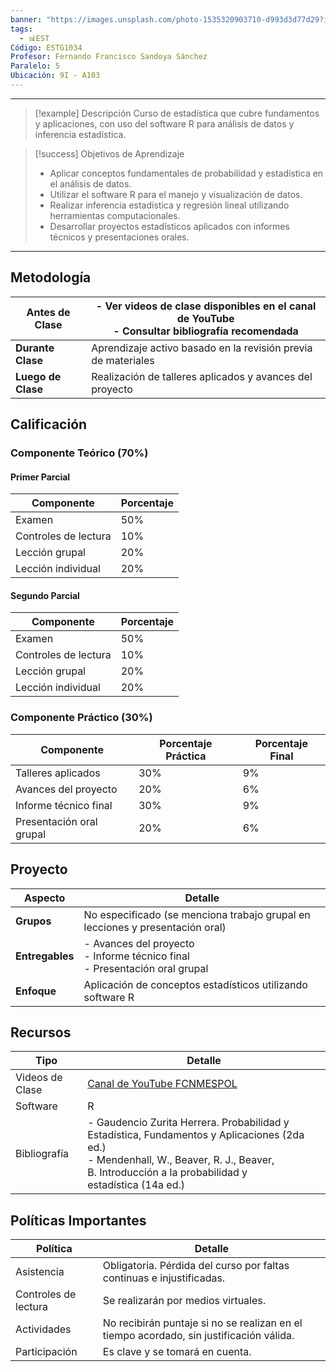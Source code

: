 ```yaml
---
banner: "https://images.unsplash.com/photo-1535320903710-d993d3d77d29?ixlib=rb-4.1.0&q=85&fm=jpg&crop=entropy&cs=srgb&w=4800"
tags:
  - 📊EST
Código: ESTG1034
Profesor: Fernando Francisco Sandoya Sánchez
Paralelo: 5
Ubicación: 9I - A103
---
```

---
>[!example] Descripción
Curso de estadística que cubre fundamentos y aplicaciones, con uso del software R para análisis de datos y inferencia estadística.

> [!success] Objetivos de Aprendizaje
> *   Aplicar conceptos fundamentales de probabilidad y estadística en el análisis de datos.
> *   Utilizar el software R para el manejo y visualización de datos.
> *   Realizar inferencia estadística y regresión lineal utilizando herramientas computacionales.
> *   Desarrollar proyectos estadísticos aplicados con informes técnicos y presentaciones orales.

---

## Metodología
| **Antes de Clase** | - Ver videos de clase disponibles en el canal de YouTube<br>- Consultar bibliografía recomendada |
| ------------------ | ------------------------------------------------------------------------------------------------ |
| **Durante Clase**  | Aprendizaje activo basado en la revisión previa de materiales                                    |
| **Luego de Clase** | Realización de talleres aplicados y avances del proyecto                                         |

## Calificación
### Componente Teórico (70%)
#### Primer Parcial
| **Componente**      | **Porcentaje** |
| ------------------- | -------------- |
| Examen              | 50%            |
| Controles de lectura| 10%            |
| Lección grupal      | 20%            |
| Lección individual  | 20%            |

#### Segundo Parcial
| **Componente**      | **Porcentaje** |
| ------------------- | -------------- |
| Examen              | 50%            |
| Controles de lectura| 10%            |
| Lección grupal      | 20%            |
| Lección individual  | 20%            |

### Componente Práctico (30%)
| **Componente**          | **Porcentaje Práctica** | **Porcentaje Final** |
| ----------------------- | ----------------------- | -------------------- |
| Talleres aplicados      | 30%                     | 9%                   |
| Avances del proyecto    | 20%                     | 6%                   |
| Informe técnico final   | 30%                     | 9%                   |
| Presentación oral grupal| 20%                     | 6%                   |
## Proyecto

| **Aspecto**         | **Detalle**                                                                             |
| --------------- | ----------------------------------------------------------------------------------- |
| **Grupos**      | No especificado (se menciona trabajo grupal en lecciones y presentación oral)       |
| **Entregables** | - Avances del proyecto  <br>- Informe técnico final  <br>- Presentación oral grupal |
| **Enfoque**     | Aplicación de conceptos estadísticos utilizando software R                          |
## Recursos

| **Tipo**            | **Detalle**                                                                                                                                                                                              |
| --------------- | ---------------------------------------------------------------------------------------------------------------------------------------------------------------------------------------------------- |
| Videos de Clase | [Canal de YouTube FCNMESPOL](https://www.youtube.com/c/FCNMESPOLGuayaquil)                                                                                                                           |
| Software        | R                                                                                                                                                                                                    |
| Bibliografía    | - Gaudencio Zurita Herrera. Probabilidad y Estadística, Fundamentos y Aplicaciones (2da ed.)  <br>- Mendenhall, W., Beaver, R. J., Beaver, B. Introducción a la probabilidad y estadística (14a ed.) |
## Políticas Importantes

| **Política**         | **Detalle**                                                                             |
| -------------------- | --------------------------------------------------------------------------------------- |
| Asistencia           | Obligatoria. Pérdida del curso por faltas continuas e injustificadas.                   |
| Controles de lectura | Se realizarán por medios virtuales.                                                     |
| Actividades          | No recibirán puntaje si no se realizan en el tiempo acordado, sin justificación válida. |
| Participación        | Es clave y se tomará en cuenta.                                                         |
